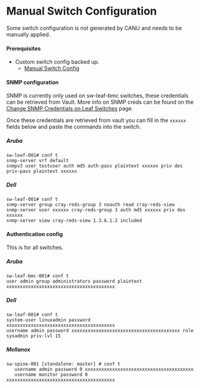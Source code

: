 # Manual Switch Configuration

Some switch configuration is not generated by CANU and needs to be manually applied.

#### Prerequisites
- Custom switch config backed up.
    - [Manual Switch Config](manual_switch_config.md)

#### SNMP configuration
SNMP is currently only used on sw-leaf-bmc switches, these credentials can be retrieved from Vault. More info on SNMP creds can be found on the [Change SNMP Credentials on Leaf Switches](../../../operations/security_and_authentication/Change_SNMP_Credentials_on_Leaf_Switches.md) page.

Once these credentials are retrieved from vault you can fill in the `xxxxxx` fields below and paste the commands into the switch.

##### Aruba

```
sw-leaf-001# conf t
snmp-server vrf default
snmpv3 user testuser auth md5 auth-pass plaintext xxxxxx priv des priv-pass plaintext xxxxxx
 ```

##### Dell

```
sw-leaf-001# conf t
snmp-server group cray-reds-group 3 noauth read cray-reds-view
snmp-server user xxxxxx cray-reds-group 3 auth md5 xxxxxx priv des xxxxxx
snmp-server view cray-reds-view 1.3.6.1.2 included
 ```

 #### Authentication config

 This is for all switches.


##### Aruba
```
sw-leaf-bmc-001# conf t
user admin group administrators password plaintext xxxxxxxxxxxxxxxxxxxxxxxxxxxxxxxxxxxxxxxx
 ```
##### Dell
```
sw-leaf-001# conf t
system-user linuxadmin password xxxxxxxxxxxxxxxxxxxxxxxxxxxxxxxxxxxxxxxx
username admin password xxxxxxxxxxxxxxxxxxxxxxxxxxxxxxxxxxxxxxxx role sysadmin priv-lvl 15
 ```

 ##### Mellanox
```
sw-spine-001 [standalone: master] # conf t
   username admin password 0 xxxxxxxxxxxxxxxxxxxxxxxxxxxxxxxxxxxxxxxx
   username monitor password 0 xxxxxxxxxxxxxxxxxxxxxxxxxxxxxxxxxxxxxxxx
   ```